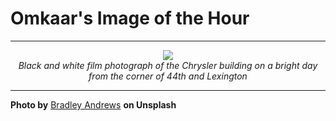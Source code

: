 # Omkaar's Image of the Hour

---

<div align="center">

<a href="https://unsplash.com/photos/a-black-and-white-photo-of-tall-buildings-7zLFX4Czc4g">
  <img src="https://images.unsplash.com/photo-1722811087953-b745cf16a0c1?crop=entropy&cs=tinysrgb&fit=max&fm=jpg&ixid=M3w3NjA2Nzh8MHwxfHJhbmRvbXx8fHx8fHx8fDE3NTU4MDI4MDB8&ixlib=rb-4.1.0&q=80&w=1080" style="max-width:100%; height:auto;">
</a>

<br>
<i>Black and white film photograph of the Chrysler building on a bright day from the corner of 44th and Lexington</i>

</div>

---

**Photo by** [Bradley Andrews](https://unsplash.com/@bradleyandroos) **on Unsplash**
